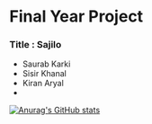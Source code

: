 
# Final Year Project
### Title : Sajilo

* Saurab Karki
* Sisir Khanal
* Kiran Aryal
* 
[![Anurag's GitHub stats](https://github-readme-stats.vercel.app/api?username=saurab86)](https://github.com/anuraghazra/github-readme-stats)

